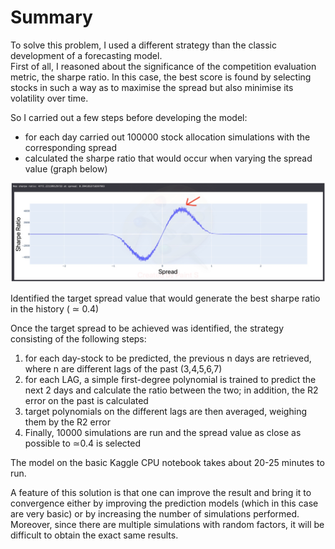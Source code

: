 # Summary

To solve this problem, I used a different strategy than the classic development of a forecasting model.  
First of all, I reasoned about the significance of the competition evaluation metric, the sharpe ratio. In this case, the best score is found by selecting stocks in such a way as to maximise the spread but also minimise its volatility over time.

So I carried out a few steps before developing the model:

- for each day carried out 100000 stock allocation simulations with the corresponding spread
- calculated the sharpe ratio that would occur when varying the spread value (graph below)

![figure](./images/figure.png)

Identified the target spread value that would generate the best sharpe ratio in the history ( ≃ 0.4)

Once the target spread to be achieved was identified, the strategy consisting of the following steps:

1. for each day-stock to be predicted, the previous n days are retrieved, where n are different lags of the past (3,4,5,6,7)
2. for each LAG, a simple first-degree polynomial is trained to predict the next 2 days and calculate the ratio between the two; in addition, the R2 error on the past is calculated
3. target polynomials on the different lags are then averaged, weighing them by the R2 error
4. Finally, 10000 simulations are run and the spread value as close as possible to ≃0.4 is selected

The model on the basic Kaggle CPU notebook takes about 20-25 minutes to run.

A feature of this solution is that one can improve the result and bring it to convergence either by improving the prediction models (which in this case are very basic) or by increasing the number of simulations performed. Moreover, since there are multiple simulations with random factors, it will be difficult to obtain the exact same results.
